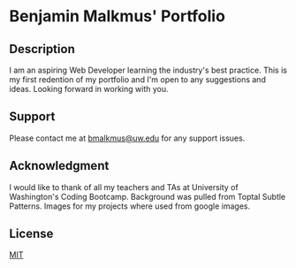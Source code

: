 # Benjamin Malkmus' Portfolio
## Description
I am an aspiring Web Developer learning the industry's best practice. This is my first redention of my portfolio and I'm open to any suggestions and ideas. Looking forward in working with you.
## Support
Please contact me at bmalkmus@uw.edu for any support issues.
## Acknowledgment
I would like to thank of all my teachers and TAs at University of Washington's Coding Bootcamp. 
Background was pulled from Toptal Subtle Patterns. Images for my projects where used from google images.
## License
[MIT](https://choosealicense.com/licenses/mit/)
